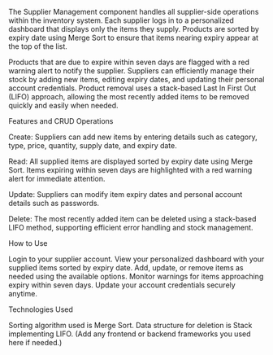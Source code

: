 

The Supplier Management component handles all supplier-side operations within the inventory system. Each supplier logs in to a personalized dashboard that displays only the items they supply. Products are sorted by expiry date using Merge Sort to ensure that items nearing expiry appear at the top of the list.

Products that are due to expire within seven days are flagged with a red warning alert to notify the supplier. Suppliers can efficiently manage their stock by adding new items, editing expiry dates, and updating their personal account credentials. Product removal uses a stack-based Last In First Out (LIFO) approach, allowing the most recently added items to be removed quickly and easily when needed.

Features and CRUD Operations

Create: Suppliers can add new items by entering details such as category, type, price, quantity, supply date, and expiry date.

Read: All supplied items are displayed sorted by expiry date using Merge Sort. Items expiring within seven days are highlighted with a red warning alert for immediate attention.

Update: Suppliers can modify item expiry dates and personal account details such as passwords.

Delete: The most recently added item can be deleted using a stack-based LIFO method, supporting efficient error handling and stock management.

How to Use

Login to your supplier account. View your personalized dashboard with your supplied items sorted by expiry date. Add, update, or remove items as needed using the available options. Monitor warnings for items approaching expiry within seven days. Update your account credentials securely anytime.

Technologies Used

Sorting algorithm used is Merge Sort. Data structure for deletion is Stack implementing LIFO. (Add any frontend or backend frameworks you used here if needed.)
